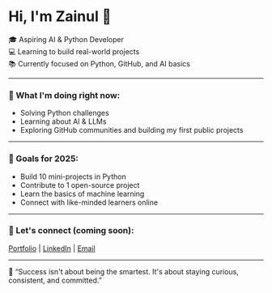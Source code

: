 # Hi, I'm Zainul 👋

🎓 Aspiring AI & Python Developer  
💻 Learning to build real-world projects  
📚 Currently focused on Python, GitHub, and AI basics

---

### 🌱 What I'm doing right now:
- Solving Python challenges
- Learning about AI & LLMs
- Exploring GitHub communities and building my first public projects

---

### 📌 Goals for 2025:
- Build 10 mini-projects in Python  
- Contribute to 1 open-source project  
- Learn the basics of machine learning  
- Connect with like-minded learners online

---

### 🔗 Let's connect (coming soon):
[Portfolio](#) | [LinkedIn](#) | [Email](#)

---

🧠 “Success isn't about being the smartest. It's about staying curious, consistent, and committed.”

<!--
**zainul-aabdeen/zainul-aabdeen** is a ✨ _special_ ✨ repository because its `README.md` (this file) appears on your GitHub profile.

Here are some ideas to get you started:

- 🔭 I’m currently working on ...
- 🌱 I’m currently learning ...
- 👯 I’m looking to collaborate on ...
- 🤔 I’m looking for help with ...
- 💬 Ask me about ...
- 📫 How to reach me: ...
- 😄 Pronouns: ...
- ⚡ Fun fact: ...
-->
